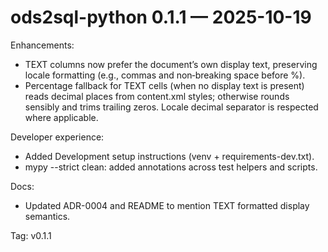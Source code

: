 # ods2sql-python 0.1.1 — 2025-10-19

Enhancements:
- TEXT columns now prefer the document’s own display text, preserving locale formatting (e.g., commas and non‑breaking space before %).
- Percentage fallback for TEXT cells (when no display text is present) reads decimal places from content.xml styles; otherwise rounds sensibly and trims trailing zeros. Locale decimal separator is respected where applicable.

Developer experience:
- Added Development setup instructions (venv + requirements-dev.txt).
- mypy --strict clean: added annotations across test helpers and scripts.

Docs:
- Updated ADR-0004 and README to mention TEXT formatted display semantics.

Tag: v0.1.1
